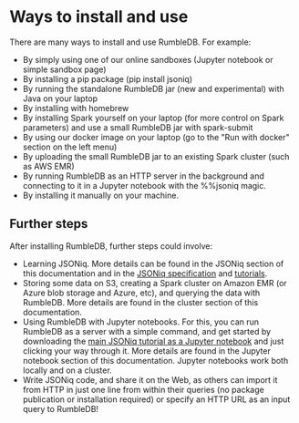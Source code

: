 # Ways to install and use

There are many ways to install and use RumbleDB. For example:

* By simply using one of our online sandboxes (Jupyter notebook or simple sandbox page)
* By installing a pip package (pip install jsoniq)
* By running the standalone RumbleDB jar (new and experimental) with Java on your laptop
* By installing with homebrew
* By installing Spark yourself on your laptop (for more control on Spark parameters) and use a small RumbleDB jar with spark-submit
* By using our docker image on your laptop (go to the "Run with docker" section on the left menu)
* By uploading the small RumbleDB jar to an existing Spark cluster (such as AWS EMR)
* By running RumbleDB as an HTTP server in the background and connecting to it in a Jupyter notebook with the %%jsoniq magic.
* By installing it manually on your machine.

## Further steps

After installing RumbleDB, further steps could involve:

* Learning JSONiq. More details can be found in the JSONiq section of this documentation and in the [JSONiq specification](https://www.jsoniq.org/docs/JSONiq/webhelp/index.html) and [tutorials](https://colab.research.google.com/github/RumbleDB/rumble/blob/master/RumbleSandbox.ipynb).
* Storing some data on S3, creating a Spark cluster on Amazon EMR (or Azure blob storage and Azure, etc), and querying the data with RumbleDB. More details are found in the cluster section of this documentation.
* Using RumbleDB with Jupyter notebooks. For this, you can run RumbleDB as a server with a simple command, and get started by downloading the [main JSONiq tutorial as a Jupyter notebook](https://raw.githubusercontent.com/RumbleDB/rumble/master/RumbleSandbox.ipynb) and just clicking your way through it. More details are found in the Jupyter notebook section of this documentation. Jupyter notebooks work both locally and on a cluster.
* Write JSONiq code, and share it on the Web, as others can import it from HTTP in just one line from within their queries (no package publication or installation required) or specify an HTTP URL as an input query to RumbleDB!
